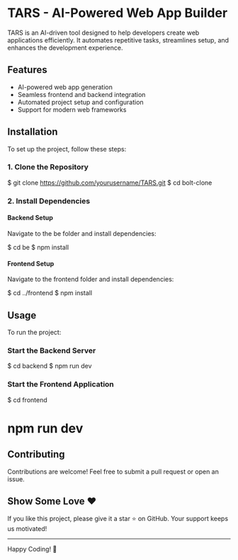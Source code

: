 # TARS - AI-Powered Web App Builder

TARS is an AI-driven tool designed to help developers create web applications efficiently. It automates repetitive tasks, streamlines setup, and enhances the development experience.

## Features
- AI-powered web app generation
- Seamless frontend and backend integration
- Automated project setup and configuration
- Support for modern web frameworks

## Installation
To set up the project, follow these steps:

### 1. Clone the Repository

$ git clone https://github.com/yourusername/TARS.git
$ cd bolt-clone


### 2. Install Dependencies
#### Backend Setup
Navigate to the be folder and install dependencies:

$ cd be
$ npm install

#### Frontend Setup
Navigate to the frontend folder and install dependencies:

$ cd ../frontend
$ npm install


## Usage
To run the project:

### Start the Backend Server

$ cd backend
$ npm run dev

### Start the Frontend Application

$ cd frontend
# npm run dev


## Contributing
Contributions are welcome! Feel free to submit a pull request or open an issue.

## Show Some Love ❤️
If you like this project, please give it a star ⭐ on GitHub. Your support keeps us motivated!

---

Happy Coding! 🚀
